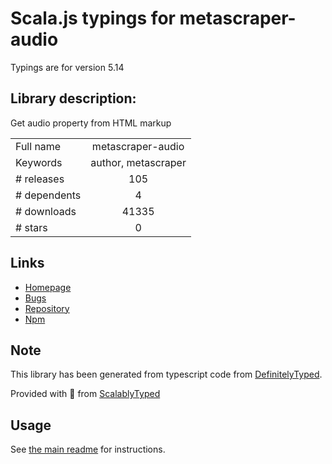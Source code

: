 
# Scala.js typings for metascraper-audio

Typings are for version 5.14

## Library description:
Get audio property from HTML markup

|                    |                 |
| ------------------ | :-------------: |
| Full name          | metascraper-audio |
| Keywords           | author, metascraper |
| # releases         | 105 |
| # dependents       | 4 |
| # downloads        | 41335 |
| # stars            | 0 |

## Links
- [Homepage](https://nicedoc.io/microlinkhq/metascraper/packages/metascraper-audio)
- [Bugs](https://github.com/microlinkhq/metascraper/issues)
- [Repository](https://github.com/microlinkhq/metascraper)
- [Npm](https://www.npmjs.com/package/metascraper-audio)
    


## Note
This library has been generated from typescript code from [DefinitelyTyped](https://definitelytyped.org).

Provided with :purple_heart: from [ScalablyTyped](https://github.com/oyvindberg/ScalablyTyped)

## Usage
See [the main readme](../../readme.md) for instructions.


